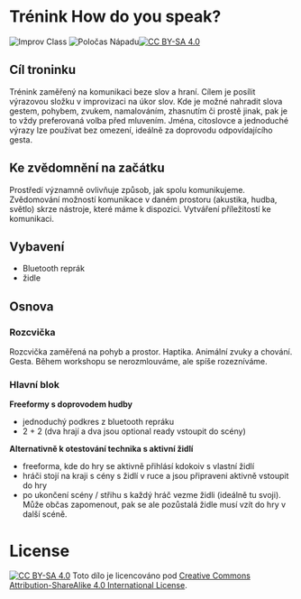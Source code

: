 # Trénink How do you speak?

![Improv Class](https://img.shields.io/badge/Improv-Class-red) ![Poločas Nápadu](https://img.shields.io/badge/Poločas-Nápadu-green)[![CC BY-SA 4.0][cc-by-sa-shield]][cc-by-sa]

## Cíl troninku
Trénink zaměřený na komunikaci beze slov a hraní. Cílem je posílit výrazovou složku v improvizaci na úkor slov. Kde je možné nahradit slova gestem, pohybem, zvukem, namalováním, zhasnutím či prostě jinak, pak je to vždy preferovaná volba před mluvením. Jména, citoslovce a jednoduché výrazy lze používat bez omezení, ideálně za doprovodu odpovídajícího gesta.

## Ke zvědomnění na začátku
Prostředí významně ovlivňuje způsob, jak spolu komunikujeme. Zvědomování možností komunikace v daném prostoru (akustika, hudba, světlo) skrze nástroje, které máme k dispozici. Vytváření příležitostí ke komunikaci.

## Vybavení
- Bluetooth reprák
- židle

## Osnova

### Rozcvička
Rozcvička zaměřená na pohyb a prostor. Haptika. Animální zvuky a chování. Gesta.
Během workshopu se nerozmlouváme, ale spíše rozezníváme. 

### Hlavní blok
**Freeformy s doprovodem hudby**
- jednoduchý podkres z bluetooth repráku
- 2 + 2 (dva hrají a dva jsou optional ready vstoupit do scény)

**Alternativně k otestování technika s aktivní židlí**
- freeforma, kde do hry se aktivně přihlásí kdokoiv s vlastní židlí
- hráči stojí na kraji s cény s židlí v ruce a jsou připraveni aktivně vstoupit do hry
- po ukončení scény / střihu s každý hráč vezme židli (ideálně tu svoji). Může občas zapomenout, pak se ale pozůstalá židle musí vzít do hry v další scéně.


# License
[![CC BY-SA 4.0][cc-by-sa-shield]][cc-by-sa]
Toto dílo je licencováno pod 
[Creative Commons Attribution-ShareAlike 4.0 International License][cc-by-sa].

[cc-by-sa]: http://creativecommons.org/licenses/by-sa/4.0/
[cc-by-sa-image]: https://licensebuttons.net/l/by-sa/4.0/88x31.png
[cc-by-sa-shield]: https://img.shields.io/badge/License-CC%20BY--SA%204.0-lightgrey.svg
